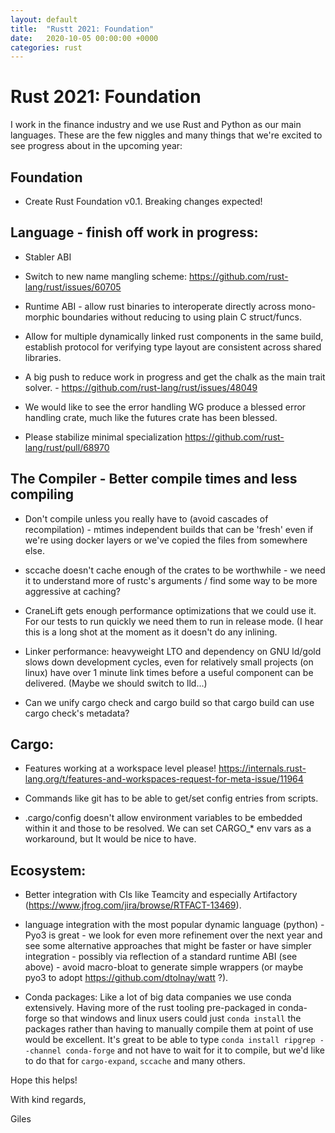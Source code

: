 ```yaml
---
layout: default
title:  "Rustt 2021: Foundation"
date:   2020-10-05 00:00:00 +0000
categories: rust
---
```


# Rust 2021: Foundation

I work in the finance industry and we use Rust and Python as our main languages. These are the few niggles and many things that we're excited to see progress about in the upcoming year:

## Foundation

   * Create Rust Foundation v0.1. Breaking changes expected!

## Language - finish off work in progress:

   * Stabler ABI

   * Switch to new name mangling scheme: https://github.com/rust-lang/rust/issues/60705

   * Runtime ABI - allow rust binaries to interoperate directly across mono-morphic boundaries without reducing to using plain C struct/funcs.

   * Allow for multiple dynamically linked rust components in the same build, establish protocol for verifying type layout are consistent across shared libraries.

   * A big push to reduce work in progress and get the chalk as the main trait solver. - https://github.com/rust-lang/rust/issues/48049

   * We would like to see the error handling WG produce a blessed error handling crate, much like the futures crate has been blessed.

   * Please stabilize minimal specialization https://github.com/rust-lang/rust/pull/68970

## The Compiler - Better compile times and less compiling

   * Don't compile unless you really have to (avoid cascades of recompilation) - mtimes independent builds that can be 'fresh' even if we're using docker layers or we've copied the files from somewhere else.

   * sccache doesn't cache enough of the crates to be worthwhile - we need it to understand more of rustc's arguments / find some way to be more aggressive at caching?

   * CraneLift gets enough performance optimizations that we could use it. For our tests to run quickly we need them to run in release mode. (I hear this is a long shot at the moment as it doesn't do any inlining.

   * Linker performance: heavyweight LTO and dependency on GNU ld/gold slows down development cycles, even for relatively small projects (on linux) have over 1 minute link times before a useful component can be delivered. (Maybe we should switch to lld...)

   * Can we unify cargo check and cargo build so that cargo build can use cargo check's metadata?
## Cargo:

   * Features working at a workspace level please! https://internals.rust-lang.org/t/features-and-workspaces-request-for-meta-issue/11964

   * Commands like git has to be able to get/set config entries from scripts.

   * .cargo/config doesn't allow environment variables to be embedded within it and those to be resolved. We can set CARGO_* env vars as a workaround, but It would be nice to have.

## Ecosystem:

   * Better integration with CIs like Teamcity and especially Artifactory (https://www.jfrog.com/jira/browse/RTFACT-13469).

   * language integration with the most popular dynamic language (python) - Pyo3 is great - we look for even more refinement over the next year and see some alternative approaches that might be faster or have simpler integration - possibly via reflection of a standard runtime ABI (see above) - avoid macro-bloat to generate simple wrappers (or maybe pyo3 to adopt https://github.com/dtolnay/watt ?).

   * Conda packages: Like a lot of big data companies we use conda extensively. Having more of the rust tooling pre-packaged in conda-forge so that windows and linux users could just `conda install` the packages rather than having to manually compile them at point of use would be excellent. It's great to be able to type `conda install ripgrep --channel conda-forge` and not have to wait for it to compile, but we'd like to do that for `cargo-expand`, `sccache` and many others.


Hope this helps!

With kind regards,

Giles